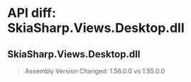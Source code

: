 # API diff: SkiaSharp.Views.Desktop.dll

## SkiaSharp.Views.Desktop.dll

> Assembly Version Changed: 1.56.0.0 vs 1.55.0.0

